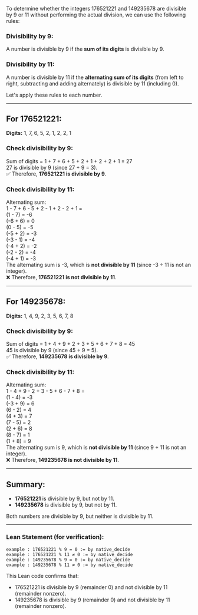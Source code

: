 To determine whether the integers 176521221 and 149235678 are divisible by 9 or 11 without performing the actual division, we can use the following rules:

### Divisibility by 9:
A number is divisible by 9 if the **sum of its digits** is divisible by 9.

### Divisibility by 11:
A number is divisible by 11 if the **alternating sum of its digits** (from left to right, subtracting and adding alternately) is divisible by 11 (including 0).

Let's apply these rules to each number.

---

## For 176521221:
**Digits:** 1, 7, 6, 5, 2, 1, 2, 2, 1

### Check divisibility by 9:
Sum of digits = 1 + 7 + 6 + 5 + 2 + 1 + 2 + 2 + 1 = 27  
27 is divisible by 9 (since 27 ÷ 9 = 3).  
✅ Therefore, **176521221 is divisible by 9**.

### Check divisibility by 11:
Alternating sum:  
1 - 7 + 6 - 5 + 2 - 1 + 2 - 2 + 1 =  
(1 - 7) = -6  
(-6 + 6) = 0  
(0 - 5) = -5  
(-5 + 2) = -3  
(-3 - 1) = -4  
(-4 + 2) = -2  
(-2 - 2) = -4  
(-4 + 1) = -3  
The alternating sum is -3, which is **not divisible by 11** (since -3 ÷ 11 is not an integer).  
❌ Therefore, **176521221 is not divisible by 11**.

---

## For 149235678:
**Digits:** 1, 4, 9, 2, 3, 5, 6, 7, 8

### Check divisibility by 9:
Sum of digits = 1 + 4 + 9 + 2 + 3 + 5 + 6 + 7 + 8 = 45  
45 is divisible by 9 (since 45 ÷ 9 = 5).  
✅ Therefore, **149235678 is divisible by 9**.

### Check divisibility by 11:
Alternating sum:  
1 - 4 + 9 - 2 + 3 - 5 + 6 - 7 + 8 =  
(1 - 4) = -3  
(-3 + 9) = 6  
(6 - 2) = 4  
(4 + 3) = 7  
(7 - 5) = 2  
(2 + 6) = 8  
(8 - 7) = 1  
(1 + 8) = 9  
The alternating sum is 9, which is **not divisible by 11** (since 9 ÷ 11 is not an integer).  
❌ Therefore, **149235678 is not divisible by 11**.

---

## Summary:
- **176521221** is divisible by 9, but not by 11.
- **149235678** is divisible by 9, but not by 11.

Both numbers are divisible by 9, but neither is divisible by 11.

---

### Lean Statement (for verification):
```lean
example : 176521221 % 9 = 0 := by native_decide
example : 176521221 % 11 ≠ 0 := by native_decide
example : 149235678 % 9 = 0 := by native_decide
example : 149235678 % 11 ≠ 0 := by native_decide
```

This Lean code confirms that:
- 176521221 is divisible by 9 (remainder 0) and not divisible by 11 (remainder nonzero).
- 149235678 is divisible by 9 (remainder 0) and not divisible by 11 (remainder nonzero).